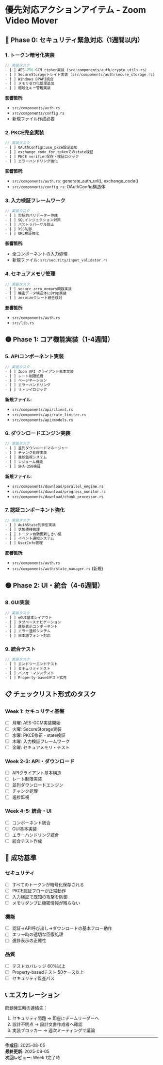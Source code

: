 # 優先対応アクションアイテム - Zoom Video Mover

## 🔴 Phase 0: セキュリティ緊急対応（1週間以内）

### 1. トークン暗号化実装
```rust
// 実装タスク
- [ ] AES-256-GCM cipher実装 (src/components/auth/crypto_utils.rs)
- [ ] SecureStorageトレイト実装 (src/components/auth/secure_storage.rs)
- [ ] Windows DPAPI統合
- [ ] メモリゼロ化処理追加
- [ ] 暗号化キー管理実装
```

**影響箇所**:
- `src/components/auth.rs`
- `src/components/config.rs`
- 新規ファイル作成必要

### 2. PKCE完全実装
```rust
// 実装タスク
- [ ] OAuthConfigにuse_pkce設定追加
- [ ] exchange_code_for_tokenでのstate検証
- [ ] PKCE verifier保存・検証ロジック
- [ ] エラーハンドリング強化
```

**影響箇所**:
- `src/components/auth.rs`: generate_auth_url(), exchange_code()
- `src/components/config.rs`: OAuthConfig構造体

### 3. 入力検証フレームワーク
```rust
// 実装タスク
- [ ] 包括的バリデーター作成
- [ ] SQLインジェクション対策
- [ ] パストラバーサル防止
- [ ] XSS防御
- [ ] URL検証強化
```

**影響箇所**:
- 全コンポーネントの入力処理
- 新規ファイル: `src/security/input_validator.rs`

### 4. セキュアメモリ管理
```rust
// 実装タスク
- [ ] secure_zero_memory関数実装
- [ ] 機密データ構造体にDrop実装
- [ ] zeroizeクレート統合検討
```

**影響箇所**:
- `src/components/auth.rs`
- `src/lib.rs`

## 🟡 Phase 1: コア機能実装（1-4週間）

### 5. APIコンポーネント実装
```rust
// 実装タスク
- [ ] Zoom API クライアント基本実装
- [ ] レート制限処理
- [ ] ページネーション
- [ ] エラーハンドリング
- [ ] リトライロジック
```

**新規ファイル**:
- `src/components/api/client.rs`
- `src/components/api/rate_limiter.rs`
- `src/components/api/models.rs`

### 6. ダウンロードエンジン実装
```rust
// 実装タスク
- [ ] 並列ダウンロードマネージャー
- [ ] チャンク処理実装
- [ ] 進捗監視システム
- [ ] レジューム機能
- [ ] SHA-256検証
```

**新規ファイル**:
- `src/components/download/parallel_engine.rs`
- `src/components/download/progress_monitor.rs`
- `src/components/download/chunk_processor.rs`

### 7. 認証コンポーネント強化
```rust
// 実装タスク
- [ ] AuthState列挙型実装
- [ ] 状態遷移管理
- [ ] トークン自動更新しきい値
- [ ] イベント通知システム
- [ ] UserInfo管理
```

**影響箇所**:
- `src/components/auth.rs`
- `src/components/auth/state_manager.rs` (新規)

## 🟢 Phase 2: UI・統合（4-6週間）

### 8. GUI実装
```rust
// 実装タスク
- [ ] eGUI基本レイアウト
- [ ] タブベースナビゲーション
- [ ] 進捗表示コンポーネント
- [ ] エラー通知システム
- [ ] 日本語フォント対応
```

### 9. 統合テスト
```rust
// 実装タスク
- [ ] エンドツーエンドテスト
- [ ] セキュリティテスト
- [ ] パフォーマンステスト
- [ ] Property-basedテスト拡充
```

## 📋 チェックリスト形式のタスク

### Week 1: セキュリティ基盤
- [ ] 月曜: AES-GCM実装開始
- [ ] 火曜: SecureStorage実装
- [ ] 水曜: PKCE修正・state検証
- [ ] 木曜: 入力検証フレームワーク
- [ ] 金曜: セキュアメモリ・テスト

### Week 2-3: API・ダウンロード
- [ ] APIクライアント基本構造
- [ ] レート制限実装
- [ ] 並列ダウンロードエンジン
- [ ] チャンク処理
- [ ] 進捗監視

### Week 4-5: 統合・UI
- [ ] コンポーネント統合
- [ ] GUI基本実装
- [ ] エラーハンドリング統合
- [ ] 統合テスト作成

## 🎯 成功基準

### セキュリティ
- [ ] すべてのトークンが暗号化保存される
- [ ] PKCE認証フローが正常動作
- [ ] 入力検証で既知の攻撃を防御
- [ ] メモリダンプに機密情報が残らない

### 機能
- [ ] 認証→API呼び出し→ダウンロードの基本フロー動作
- [ ] エラー時の適切な回復処理
- [ ] 進捗表示の正確性

### 品質
- [ ] テストカバレッジ 60%以上
- [ ] Property-basedテスト 50ケース以上
- [ ] セキュリティ監査パス

## 📞 エスカレーション

問題発生時の連絡先：
1. セキュリティ問題 → 即座にチームリーダーへ
2. 設計不明点 → 設計文書作成者へ確認
3. 実装ブロッカー → 週次ミーティングで議論

---

**作成日**: 2025-08-05  
**最終更新**: 2025-08-05  
**次回レビュー**: Week 1完了時